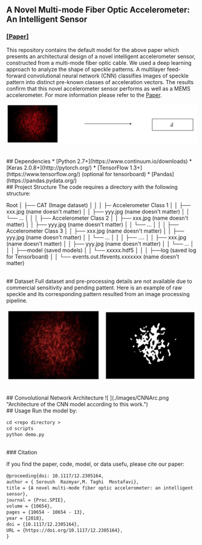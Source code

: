 
## A Novel Multi-mode Fiber Optic Accelerometer: An Intelligent Sensor
### [[Paper]](https://doi.org/10.1117/12.2305164) 


This repository contains the default model for the above paper which presents an architectural design of a novel intelligent accelerometer sensor, constructed from a multi-mode fiber optic cable.  We used a deep learning approach to analyze the shape of speckle patterns. A multilayer feed-forward convolutional neural network (CNN) classifies images of speckle pattern into distinct pre-known classes of acceleration vectors. The results confirm that this novel accelerometer sensor performs as well as a MEMS accelerometer. For more information please refer to the [Paper](https://doi.org/10.1117/12.2305164).


![ ](./images/logo.jpg  "A CNN model classifies images of speckle pattern into distinct pre-known classes of acceleration vectors.")

<br/>
## Dependencies
* [Python 2.7+](https://www.continuum.io/downloads)  
* [Keras 2.0.8+](http://pytorch.org/)  
* [TensorFlow 1.3+](https://www.tensorflow.org/) (optional for tensorboard)  
* [Pandas](https://pandas.pydata.org/)  



<br/>
## Project Structure
The code requires a directory with the following structure:

Root
    │
    ├── CAT  (Image dataset)
    │   │
    │   ├─ Accelerometer Class 1 
    │   │   ├── xxx.jpg (name doesn't matter)
    │   │   ├── yyy.jpg (name doesn't matter)
    │   │   └── ...
    │   │
    │   ├── Accelerometer Class 2
    │   │   ├── xxx.jpg (name doesn't matter)
    │   │   ├── yyy.jpg (name doesn't matter)
    │   │   └── ...
    │   │
    │   ├── Accelerometer Class 3
    │   │   ├── xxx.jpg (name doesn't matter)
    │   │   ├── yyy.jpg (name doesn't matter)
    │   │   └── ...
    │   │
    │   ├── ....
    │   │   ├── xxx.jpg (name doesn't matter)
    │   │   ├── yyy.jpg (name doesn't matter)
    │   │   └── ...
    │   │
    │   ├──model (saved models) 
    │   │   └── xxxxx.hdf5
    │   │
    │   ├──log (saved log for Tensorboard) 
    │   │   └── events.out.tfevents.xxxxxxx (name doesn't matter)
    
<br/>
## Dataset
 Full dataset and pre-processing details are not available due to commercial sensitivity and pending pattent. Here is an example of raw speckle  and its corresponding pattern resulted from an image processing pipeline.
 
 ![ ](./images/sp.jpg  "(left) Raw pattern (Right) Extracted pattern")


<br/>
## Convolutional Network Architecture
 ![ ](./images/CNNArc.png  "Architecture of the CNN model according to this work.")
 
 
 <br/>
## Usage
Run the model by:

    cd <repo directory >
    cd scripts
    python demo.py
    
 <br/>
### Citation

If you find the paper, code, model, or data usefu, please cite our paper:

```
@proceeding{doi: 10.1117/12.2305164,
author = { Soroush  Razmyar,M. Taghi  Mostafavi},
title = {A novel multi-mode fiber optic accelerometer: an intelligent sensor},
journal = {Proc.SPIE},
volume = {10654},
pages = {10654 - 10654 - 13},
year = {2018},
doi = {10.1117/12.2305164},
URL = {https://doi.org/10.1117/12.2305164},
}
```

